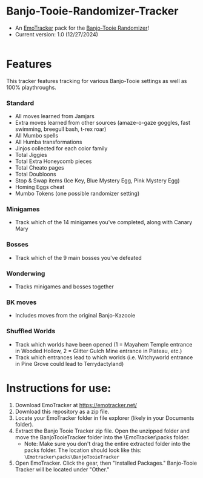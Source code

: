 # Banjo-Tooie-Randomizer-Tracker
- An [EmoTracker](https://emotracker.net/) pack for the [Banjo-Tooie Randomizer](https://github.com/jjjj12212/Archipelago-BanjoTooie)!
- Current version: 1.0 (12/27/2024)
<img src="">

# Features
This tracker features tracking for various Banjo-Tooie settings as well as 100% playthroughs.
### Standard
- All moves learned from Jamjars
- Extra moves learned from other sources (amaze-o-gaze goggles, fast swimming, breegull bash, t-rex roar)
- All Mumbo spells
- All Humba transformations
- Jinjos collected for each color family
- Total Jiggies
- Total Extra Honeycomb pieces
- Total Cheato pages
- Total Doubloons
- Stop & Swap items (Ice Key, Blue Mystery Egg, Pink Mystery Egg)
- Homing Eggs cheat
- Mumbo Tokens (one possible randomizer setting)
### Minigames
- Track which of the 14 minigames you've completed, along with Canary Mary
### Bosses
- Track which of the 9 main bosses you've defeated
### Wonderwing
- Tracks minigames and bosses together
### BK moves
- Includes moves from the original Banjo-Kazooie
### Shuffled Worlds
- Track which worlds have been opened (1 = Mayahem Temple entrance in Wooded Hollow, 2 = Glitter Gulch Mine entrance in Plateau, etc.)
- Track which entrances lead to which worlds (i.e. Witchyworld entrance in Pine Grove could lead to Terrydactyland)

# Instructions for use:
1. Download EmoTracker at https://emotracker.net/
2. Download this repository as a zip file.
3. Locate your EmoTracker folder in file explorer (likely in your Documents folder).
4. Extract the Banjo Tooie Tracker zip file. Open the unzipped folder and move the BanjoTooieTracker folder into the \EmoTracker\packs folder.
   - Note: Make sure you don't drag the entire extracted folder into the packs folder. The location should look like this: `\Emotracker\packs\BanjoTooieTracker`
5. Open EmoTracker. Click the gear, then "Installed Packages." Banjo-Tooie Tracker will be located under "Other."
